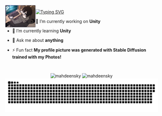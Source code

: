 
<img align="left" width="20%" alt="dhhruv" src="introd.jpg" />

<a href="https://git.io/typing-svg"><img width="70%" src="https://readme-typing-svg.demolab.com?font=Georgia&size=20&duration=2000&pause=100&vCenter=true&multiline=true&width=625&height=150&lines=Mahdeen+I.;Avid+Programmar+%7C+Undergraduate+Student+%7C+Software+Developer;Full+Stack+Development+%7C+Machine+Learning+%7C+Bots" alt="Typing SVG" /></a>

<!-- <p align="left"> <img src="https://komarev.com/ghpvc/?username=mahdeensky&label=Profile%20views&color=0e75b6&style=flat" alt="mahdeensky" /> </p> -->
  
- 🔭 I’m currently working on **Unity**

- 🌱 I’m currently learning **Unity**

- 💬 Ask me about **anything**

- ⚡ Fun fact **My profile picture was generated with Stable Diffusion trained with my Photos!**

<br>

<!-- <p><img align="left" src="https://github-readme-stats.vercel.app/api/top-langs?username=mahdeensky&show_icons=true&locale=en&layout=compact" alt="mahdeensky" /></p> -->

<p align="center">
  <img width="45%" src="https://github-readme-stats.vercel.app/api?username=mahdeensky&show_icons=true&locale=en&theme=radical" alt="mahdeensky" />
  <img width="45%" src="https://github-readme-streak-stats.herokuapp.com/?user=mahdeensky&theme=radical" alt="mahdeensky" />
  <img src="contributions.svg" />
</p>

